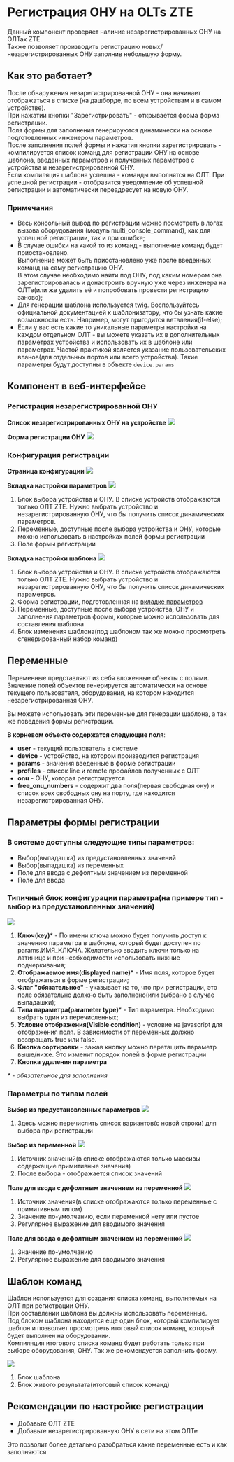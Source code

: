 # Регистрация ОНУ на OLTs ZTE 
Данный компонент проверяет наличие незарегистрированных ОНУ на ОЛТах ZTE.    
Также позволяет производить регистрацию новых/незарегистрированных ОНУ заполнив небольшую форму.   

## Как это работает?
После обнаружения незарегистрированной ОНУ - она начинает отображаться в списке (на дашборде, по всем устройствам и в самом устройстве).    
При нажатии кнопки "Зарегистрировать" - открывается форма форма регистрации.      
Поля формы для заполнения генерируются динамически на основе подготовленных инженером параметров.     
После заполнения полей формы и нажатия кнопки зарегистрировать - компилируется список команд для регистрации ОНУ на основе шаблона, введенных параметров и полученных параметров с устройства и незарегистрированной ОНУ.     
Если компиляция шаблона успешна - команды выполнятся на ОЛТ.
При успешной регистрации - отобразится уведомление об успешной регистрации и автоматически переадресует на новую ОНУ.     

### Примечания

* Весь консольный вывод по регистрации можно посмотреть в логах вызова оборудования (модуль multi_console_command), как для успешной регистрации, так и при ошибке; 
* В случае ошибки на какой то из команд - выполнение команд будет приостановлено.    
  Выполнение может быть приостановлено уже после введенных команд на саму регистрацию ОНУ.      
  В этом случае необходимо найти под ОНУ, под каким номером она зарегистрировалась и донастроить вручную уже через инженера на ОЛТе(или же удалить её и попробовать провести регистрацию заново);
* Для генерации шаблона используется [twig](https://twig.symfony.com/). Воспользуйтесь официальной документацией к шаблонизатору, что бы узнать какие возможности есть. Например, могут пригодится ветвления(if-else);
* Если у вас есть какие то уникальные параметры настройки на каждом отдельном ОЛТ - вы можете указать их в дополнительных параметрах устройства и использовать их в шаблоне или параметрах. Частой практикой является указание пользовательских вланов(для отдельных портов или всего устройства). Такие параметры будут доступны в объекте `device.params`


## Компонент в веб-интерфейсе
### Регистрация незарегистрированной ОНУ  
**Список незарегистрированных ОНУ на устройстве**
![](../assets/zte_unreg_list.png)

**Форма регистрации ОНУ**
![](../assets/zte_reg_form.png)<a id="reg_form"></a>

### Конфигурация регистрации
**Страница конфигурации**
![](../assets/zte_reg_conf_global.png)

**Вкладка настройки параметров**<a id="config_params"></a>
![](../assets/zte_reg_form_params_block.png)

1. Блок выбора устройства и ОНУ. В списке устройств отображаются только ОЛТ ZTE. Нужно выбрать устройство и незарегистрированную ОНУ, что бы получить список динамических параметров.
2. Переменные, доступные после выбора устройства и ОНУ, которые можно использовать в настройках полей формы регистрации 
3. Поле формы регистрации

**Вкладка настройки шаблона**<a id="config_template"></a>
![](../assets/zte_reg_conf_template.png)

1. Блок выбора устройства и ОНУ. В списке устройств отображаются только ОЛТ ZTE. Нужно выбрать устройство и незарегистрированную ОНУ, что бы получить список динамических параметров.
2. Форма регистрации, подготовленная на [вкладке параметров](#config_params)
3. Переменные, доступные после выбора устройства, ОНУ и заполнения параметров формы, которые можно использовать для составления шаблона
4. Блок изменения шаблона(под шаблоном так же можно просмотреть сгенерированный набор команд)

## Переменные
Переменные представляют из себя вложенные объекты с полями.     
Значение полей объектов генерируется автоматически на основе текущего пользователя, оборудования, на котором находится незарегистрированная ОНУ.     
    
Вы можете использовать эти переменные для генерации шаблона, а так же поведения формы регистрации.        
    
**В корневом объекте содержатся следующие поля**:

* **user** - текущий пользователь в системе
* **device** - устройство, на котором производится регистрация
* **params** - значения введенные в форме регистрации
* **profiles** - список line и remote профайлов полученных с ОЛТ
* **onu** - ОНУ, которая регистрируется
* **free_onu_numbers** - содержит два поля(первая свободная ону) и список всех свободных ону на порту, где находится незарегистрированная ОНУ. 



## Параметры формы регистрации
### В системе доступны следующие типы параметров:
* Выбор(выпадашка) из предустановленных значений
* Выбор(выпадашка) из переменных
* Поле для ввода с дефолтным значением из переменной
* Поле для ввода


### Типичный блок конфигурации параметра(на примере тип - выбор из предустановленных значений)
![](../assets/zte_param.png)

1. **Ключ(key)*** - По имени ключа можно будет получить доступ к значению параметра в шаблоне, который будет доступен по params.ИМЯ_КЛЮЧА. Желательно вводить ключи только на латинице и при необходимости использовать нижние подчеркивания;
2. **Отображаемое имя(displayed name)*** - Имя поля, которое будет отображаться в форме регистрации;
3. **Флаг "обязательное"** - указывает на то, что при регистрации, это поле обязательно должно быть заполнено(или выбрано в случае выпадашки);
4. **Типа параметра(parameter type)*** - Тип параметра. Необходимо выбрать один из перечисленных;
5. **Условие отображения(Visible condition)** - условие на javascript для отображения поля. В зависимости от переменных должно возвращать true или false.
6. **Кнопка сортировки** - зажав кнопку можно перетащить параметр выше/ниже. Это изменит порядок полей в форме регистрации
7. **Кнопка удаления параметра** 

_* - обязательное для заполнения_

### Параметры по типам полей 
**Выбор из предустановленных параметров**
![](../assets/zte_param_choose_from_predefined.png)

1. Здесь можно перечислить список вариантов(с новой строки) для выбора при регистрации    
    
**Выбор из переменной**
![](../assets/zte_param_choose_from_variable.png)

1. Источник значений(в списке отображаются только массивы содержащие примитивные значения)
2. После выбора - отображается список значений

**Поле для ввода с дефолтным значением из переменной**
![](../assets/zte_param_input_from_variable.png)

1. Источник значения(в списке отображаются только переменные с примитивным типом)
2. Значение по-умолчанию, если переменной нету или пустое
3. Регулярное выражение для вводимого значения


**Поле для ввода с дефолтным значением из переменной**
![](../assets/zte_param_input.png)

1. Значение по-умолчанию
2. Регулярное выражение для вводимого значения


## Шаблон команд
Шаблон используется для создания списка команд, выполняемых на ОЛТ при регистрации ОНУ.      
При составлении шаблона вы должны использовать переменные.     
Под блоком шаблона находится еще один блок, который компилирует шаблон и позволяет просмотреть итоговый список команд, который будет выполнен на оборудовании.    
Компиляция итогового списка команд будет работать только при выборе оборудования, ОНУ. Так же рекомендуется заполнить форму.  

![](../assets/zte_template_with_live.png)

1. Блок шаблона
2. Блок живого результата(итоговый список команд)

## Рекомендации по настройке регистрации
* Добавьте ОЛТ ZTE 
* Добавьте незарегистрированную ОНУ в сети на этом ОЛТе 

Это позволит более детально разобраться какие переменные есть и как заполняются
